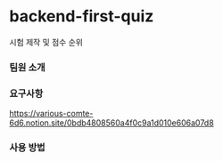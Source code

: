# backend-first-quiz
시험 제작 및 점수 순위

### 팀원 소개


### 요구사항
https://various-comte-6d6.notion.site/0bdb4808560a4f0c9a1d010e606a07d8

### 사용 방법 

